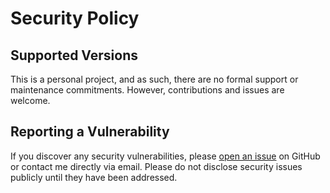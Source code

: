 
# Security Policy

## Supported Versions

This is a personal project, and as such, there are no formal support or maintenance commitments. However, contributions and issues are welcome.

## Reporting a Vulnerability

If you discover any security vulnerabilities, please [open an issue](https://github.com/YourRepo/IntuneWinAppUtil-GUI/issues) on GitHub or contact me directly via email. Please do not disclose security issues publicly until they have been addressed.

